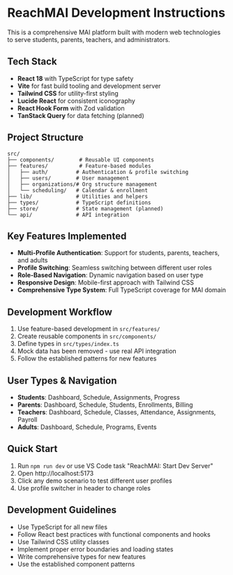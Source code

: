 # ReachMAI Development Instructions

This is a comprehensive MAI platform built with modern web technologies to serve students, parents, teachers, and administrators.

## Tech Stack
- **React 18** with TypeScript for type safety
- **Vite** for fast build tooling and development server
- **Tailwind CSS** for utility-first styling
- **Lucide React** for consistent iconography
- **React Hook Form** with Zod validation
- **TanStack Query** for data fetching (planned)

## Project Structure
```
src/
├── components/        # Reusable UI components
├── features/          # Feature-based modules
│   ├── auth/         # Authentication & profile switching
│   ├── users/        # User management
│   ├── organizations/# Org structure management
│   └── scheduling/   # Calendar & enrollment
├── lib/              # Utilities and helpers
├── types/            # TypeScript definitions
├── store/            # State management (planned)
└── api/              # API integration
```

## Key Features Implemented
- **Multi-Profile Authentication**: Support for students, parents, teachers, and adults
- **Profile Switching**: Seamless switching between different user roles
- **Role-Based Navigation**: Dynamic navigation based on user type
- **Responsive Design**: Mobile-first approach with Tailwind CSS
- **Comprehensive Type System**: Full TypeScript coverage for MAI domain

## Development Workflow
1. Use feature-based development in `src/features/`
2. Create reusable components in `src/components/`
3. Define types in `src/types/index.ts`
4. Mock data has been removed - use real API integration
5. Follow the established patterns for new features

## User Types & Navigation
- **Students**: Dashboard, Schedule, Assignments, Progress
- **Parents**: Dashboard, Schedule, Students, Enrollments, Billing
- **Teachers**: Dashboard, Schedule, Classes, Attendance, Assignments, Payroll
- **Adults**: Dashboard, Schedule, Programs, Events

## Quick Start
1. Run `npm run dev` or use VS Code task "ReachMAI: Start Dev Server"
2. Open http://localhost:5173
3. Click any demo scenario to test different user profiles
4. Use profile switcher in header to change roles

## Development Guidelines
- Use TypeScript for all new files
- Follow React best practices with functional components and hooks
- Use Tailwind CSS utility classes
- Implement proper error boundaries and loading states
- Write comprehensive types for new features
- Use the established component patterns